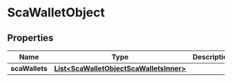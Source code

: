 

# ScaWalletObject


## Properties

| Name | Type | Description | Notes |
|------------ | ------------- | ------------- | -------------|
|**scaWallets** | [**List&lt;ScaWalletObjectScaWalletsInner&gt;**](ScaWalletObjectScaWalletsInner.md) |  |  [optional] |



